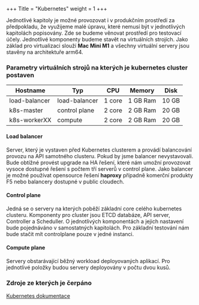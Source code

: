 +++
Title = "Kubernetes"
weight = 1
+++

Jednotlivé kapitoly je možné provozovat i v produkčním prostředí za předpokladu, že využijeme malé úpravu, které nemusí být v jednotlivých kapitolách popisovány. Zde se budeme věnovat prostředí pro testovací účely. Jednotlivé komponenty budeme stavět na virtuálních strojích. Jako základ pro virtualizaci slouží __Mac Mini M1__ a všechny virtuální servery jsou stavěny na architektuře arm64.

### Parametry virtuálních strojů na kterých je kubernetes cluster postaven

Hostname | Typ | CPU | Memory | Disk
------------- | --------------- | ------ | -------- | -----
load-balancer | load-balancer   | 1 core | 1 GB Ram | 10 GB
k8s-master    | control plane   | 2 core | 2 GB Ram | 20 GB
k8s-workerXX  | compute         | 2 core | 2 GB Ram | 20 GB

#### Load balancer
Server, který je vystaven před Kubernetes clusterem a provádí balancování provozu na API samotného clusteru. Pokud by jsme balancer nevystavovali. Bude obtížné provést upgrade na HA řešení, které nám umožní provozovat vysoce dostupné řešení s počtem tří serverů v control plane. Jako balancer je možné používat opensource řešení __haproxy__ případně komerční produkty F5 nebo balancery dostupné v public cloudech.

#### Control plane
Jedná se o servery na kterých poběží základní core celého kubernetes clusteru. Komponenty pro cluster jsou ETCD databáze, API server, Controller a Scheduller. O jednotlivých komponentách a jejich nastavení bude pojednáváno v samostatných kapitolách. Pro základní testování nám bude stačit mít controlplane pouze v jedné instanci.

#### Compute plane
Servery obstarávající běžný workload deployovaných aplikací. Pro jednotlivé položky budou servery deployovány v počtu dvou kusů.

### Zdroje ze kterých je čerpáno
[Kubernetes dokumentace](https://kubernetes.io/docs/home/)